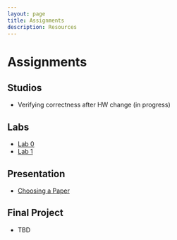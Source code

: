 ```yaml
---
layout: page
title: Assignments
description: Resources
---
```


# Assignments

## Studios
+ Verifying correctness after HW change (in progress)
## Labs
+ [Lab 0](./assets/2024_09_10-lab0.pdf)
+ [Lab 1](./assets/2024_09_17-lab1.pdf)
## Presentation
+ [Choosing a Paper](./assets/CSE565M_FL24_Selection_for_Paper_Presentation.pdf)
## Final Project
+ TBD

